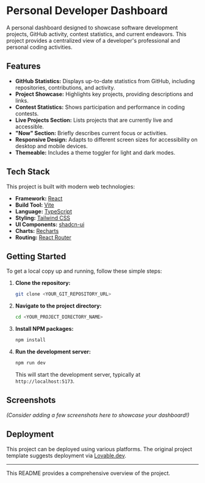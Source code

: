 # Personal Developer Dashboard

A personal dashboard designed to showcase software development projects, GitHub activity, contest statistics, and current endeavors. This project provides a centralized view of a developer's professional and personal coding activities.

## Features

*   **GitHub Statistics:** Displays up-to-date statistics from GitHub, including repositories, contributions, and activity.
*   **Project Showcase:** Highlights key projects, providing descriptions and links.
*   **Contest Statistics:** Shows participation and performance in coding contests.
*   **Live Projects Section:** Lists projects that are currently live and accessible.
*   **"Now" Section:** Briefly describes current focus or activities.
*   **Responsive Design:** Adapts to different screen sizes for accessibility on desktop and mobile devices.
*   **Themeable:** Includes a theme toggler for light and dark modes.

## Tech Stack

This project is built with modern web technologies:

*   **Framework:** [React](https://react.dev/)
*   **Build Tool:** [Vite](https://vitejs.dev/)
*   **Language:** [TypeScript](https://www.typescriptlang.org/)
*   **Styling:** [Tailwind CSS](https://tailwindcss.com/)
*   **UI Components:** [shadcn-ui](https://ui.shadcn.com/)
*   **Charts:** [Recharts](https://recharts.org/)
*   **Routing:** [React Router](https://reactrouter.com/)

## Getting Started

To get a local copy up and running, follow these simple steps:

1.  **Clone the repository:**
    ```sh
    git clone <YOUR_GIT_REPOSITORY_URL>
    ```
2.  **Navigate to the project directory:**
    ```sh
    cd <YOUR_PROJECT_DIRECTORY_NAME>
    ```
3.  **Install NPM packages:**
    ```sh
    npm install
    ```
4.  **Run the development server:**
    ```sh
    npm run dev
    ```
    This will start the development server, typically at `http://localhost:5173`.

## Screenshots

*(Consider adding a few screenshots here to showcase your dashboard!)*

## Deployment

This project can be deployed using various platforms. The original project template suggests deployment via [Lovable.dev](https://lovable.dev/).

---

This README provides a comprehensive overview of the project.
